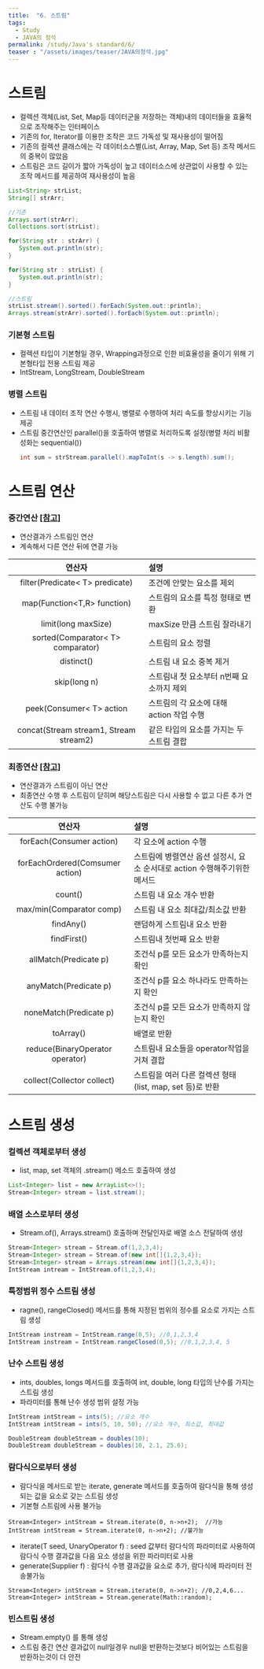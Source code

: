 ```yaml
---
title:  "6. 스트림"
tags:
  - Study
  - JAVA의 정석
permalink: /study/Java's standard/6/
teaser : "/assets/images/teaser/JAVA의정석.jpg"
---
```

# 스트림
* 컬렉션 객체(List, Set, Map등 데이터군을 저장하는 객체)내의 데이터들을 효율적으로 조작해주는 인터페이스
* 기존의 for, Iterator를 이용한 조작은 코드 가독성 및 재사용성이 떨어짐
* 기존의 컬렉션 클래스에는 각 데이터소스별(List, Array, Map, Set 등) 조작 메서드의 중복이 많았음
* 스트림은 코드 길이가 짧아 가독성이 높고 데이터소스에 상관없이 사용할 수 있는 조작 메서드를 제공하여 재사용성이 높음
```java
List<String> strList;
String[] strArr;

//기존
Arrays.sort(strArr);
Collections.sort(strList);

for(String str : strArr) {
   System.out.println(str);
}

for(String str : strList) {
   System.out.println(str);
}

//스트림
strList.stream().sorted().forEach(System.out::println);
Arrays.stream(strArr).sorted().forEach(System.out::println);
```

### 기본형 스트림
* 컬렉션 타입이 기본형일 경우, Wrapping과정으로 인한 비효율성을 줄이기 위해 기본형타입 전용 스트림 제공
* IntStream, LongStream, DoubleStream

### 병렬 스트림
* 스트림 내 데이터 조작 연산 수행시, 병렬로 수행하여 처리 속도를 향상시키는 기능 제공
* 스트림 중간연산인 parallel()을 호출하여 병렬로 처리하도록 설정(병렬 처리 비활성화는 sequential())
   ```java
   int sum = strStream.parallel().mapToInt(s -> s.length).sum();
   ```

# 스트림 연산
### 중간연산 [[참고]](https://madplay.github.io/post/java-streams-intermediate-operations)
* 연산결과가 스트림인 연산
* 계속해서 다른 연산 뒤에 연결 가능

|연산자 | 설명 |
|:-------:|:------|
|filter(Predicate< T> predicate)|조건에 안맞는 요소를 제외|
|map(Function<T,R> function)|스트림의 요소를 특정 형태로 변환|
|limit(long maxSize)|maxSize 만큼 스트림 잘라내기|
|sorted(Comparator< T> comparator)|스트림의 요소 정렬|
|distinct()|스트림 내 요소 중복 제거|
|skip(long n)|스트림내 첫 요소부터 n번째 요소까지 제외|
|peek(Consumer< T> action|스트림의 각 요소에 대해 action 작업 수행|
|concat(Stream<T> stream1, Stream<T> stream2)|같은 타입의 요소를 가지는 두 스트림 결합|


### 최종연산 [[참고]](https://madplay.github.io/post/java-streams-terminal-operations)
* 연산결과가 스트림이 아닌 연산
* 최종연산 수행 후 스트림이 닫히며 해당스트림은 다시 사용할 수 없고 다른 추가 연산도 수행 불가능 

|연산자|설명|
|:-------:|:-----|
|forEach(Consumer action)|각 요소에 action 수행|
|forEachOrdered(Comsumer action)|스트림에 병렬연산 옵션 설정시, 요소 순서대로 action 수행해주기위한 메서드 |
|count()|스트림 내 요소 개수 반환|
|max/min(Comparator comp)|스트림 내 요소 최대값/최소값 반환|
|findAny()|랜덤하게 스트림내 요소 반환|
|findFirst()|스트림내 첫번째 요소 반환|
|allMatch(Predicate p)|조건식 p를 모든 요소가 만족하는지 확인|
|anyMatch(Predicate p)|조건식 p를 요소 하나라도 만족하는지 확인|
|noneMatch(Predicate p)|조건식 p를 모든 요소가 만족하지 않는지 확인|
|toArray()|배열로 반환|
|reduce(BinaryOperator operator)|스트림내 요소들을 operator작업을 거쳐 결합|
|collect(Collector collect)|스트림을 여러 다른 컬렉션 형태(list, map, set 등)로 반환|

# 스트림 생성
###  컬렉션 객체로부터 생성
* list, map, set 객체의 .stream() 메소드 호출하여 생성
```java
List<Integer> list = new ArrayList<>();
Stream<Integer> stream = list.stream();
```
### 배열 소스로부터 생성
* Stream.of(), Arrays.stream() 호출하며 전달인자로 배열 소스 전달하여 생성
```java
Stream<Integer> stream = Stream.of(1,2,3,4);
Stream<Integer> stream = Stream.of(new int[]{1,2,3,4});
Stream<Integer> stream = Arrays.stream(new int[]{1,2,3,4});
IntStream intream = IntStream.of(1,2,3,4);
```
### 특정범위 정수 스트림 생성
* ragne(), rangeClosed() 메서드를 통해 지정된 범위의 정수를 요소로 가지는 스트림 생성
```java
IntStream instream = IntStream.range(0,5); //0,1,2,3,4
IntStream instream = IntStream.rangeClosed(0,5); //0,1,2,3,4, 5
```
### 난수 스트림 생성
* ints, doubles, longs 메서드를 호출하여 int, double, long 타입의 난수를 가지는 스트림 생성
* 파라미터를 통해 난수 생성 범위 설정 가능
```java
IntStream intStream = ints(5); //요소 개수
IntStream intStream = ints(5, 10, 50); //요소 개수, 최소값, 최대값

DoubleStream doubleStream = doubles(10);
DoubleStream doubleStream = doubles(10, 2.1, 25.6);
```
### 람다식으로부터 생성
* 람다식을 메서드로 받는 iterate, generate 메서드를 호출하여 람다식을 통해 생성되는 값을 요소로 갖는 스트림 생성
* 기본형 스트림에 사용 불가능
```
Stream<Integer> intStream = Stream.iterate(0, n->n+2);	//가능
IntStream intStream = Stream.iterate(0, n->n+2); //불가능
```
* iterate(T seed, UnaryOperator f) : seed 값부터 람다식의 파라미터로 사용하여 람다식 수행 결과값을 다음 요소 생성을 위한 파라미터로 사용
* generate(Supplier<T> f) : 람다식 수행 결과값을 요소로 추가, 람다식에 파라미터 전송불가능
```
Stream<Integer> intStream = Stream.iterate(0, n->n+2); //0,2,4,6...
Stream<Integer> intStream = Stream.generate(Math::random);
```

### 빈스트림 생성
* Stream.empty() 를 통해 생성
* 스트림 중간 연산 결과값이 null일경우 null을 반환하는것보다 비어있는 스트림을 반환하는것이 더 안전
<!--stackedit_data:
eyJoaXN0b3J5IjpbLTE3ODQ5MzgwMTNdfQ==
-->